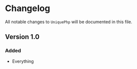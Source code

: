 # Changelog

All notable changes to `UniquePhp` will be documented in this file.

## Version 1.0

### Added
- Everything
